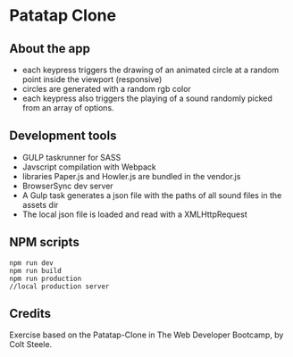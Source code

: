 # Patatap Clone

## About the app
- each keypress triggers the drawing of an animated circle at a random point inside the viewport (responsive) 
- circles are generated with a random rgb color
- each keypress also triggers the playing of a sound randomly picked from an array of options.

## Development tools
- GULP taskrunner for SASS
- Javscript compilation with Webpack
- libraries Paper.js and Howler.js are bundled in the vendor.js
- BrowserSync dev server
- A Gulp task generates a json file with the paths of all sound files in the assets dir
- The local json file is loaded and read with a XMLHttpRequest

## NPM scripts
```
npm run dev
npm run build
npm run production
//local production server
```

## Credits
Exercise based on the Patatap-Clone in The Web Developer Bootcamp, by Colt Steele.